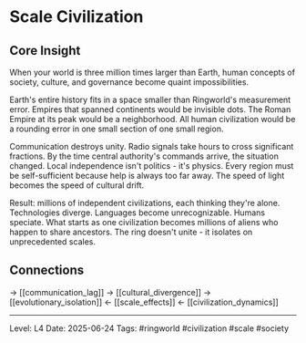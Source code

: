 # Scale Civilization

## Core Insight
When your world is three million times larger than Earth, human concepts of society, culture, and governance become quaint impossibilities.

Earth's entire history fits in a space smaller than Ringworld's measurement error. Empires that spanned continents would be invisible dots. The Roman Empire at its peak would be a neighborhood. All human civilization would be a rounding error in one small section of one small region.

Communication destroys unity. Radio signals take hours to cross significant fractions. By the time central authority's commands arrive, the situation changed. Local independence isn't politics - it's physics. Every region must be self-sufficient because help is always too far away. The speed of light becomes the speed of cultural drift.

Result: millions of independent civilizations, each thinking they're alone. Technologies diverge. Languages become unrecognizable. Humans speciate. What starts as one civilization becomes millions of aliens who happen to share ancestors. The ring doesn't unite - it isolates on unprecedented scales.

## Connections
→ [[communication_lag]]
→ [[cultural_divergence]]
→ [[evolutionary_isolation]]
← [[scale_effects]]
← [[civilization_dynamics]]

---
Level: L4
Date: 2025-06-24
Tags: #ringworld #civilization #scale #society